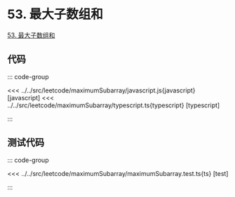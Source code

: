 # 53. 最大子数组和

[53. 最大子数组和](https://leetcode.cn/problems/maximum-subarray/description/)

## 代码

::: code-group

<<< ../../src/leetcode/maximumSubarray/javascript.js{javascript} [javascript]
<<< ../../src/leetcode/maximumSubarray/typescript.ts{typescript} [typescript]

:::

## 测试代码

::: code-group

<<< ../../src/leetcode/maximumSubarray/maximumSubarray.test.ts{ts} [test]

:::
